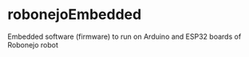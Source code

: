 # robonejoEmbedded
Embedded software (firmware) to run on Arduino and ESP32 boards of Robonejo robot
